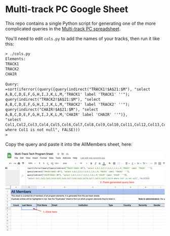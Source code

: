 # Multi-track PC Google Sheet

This repo contains a single Python script for generating one of the more
complicated queries in the
[Multi-track PC spreadsheet](https://docs.google.com/spreadsheets/d/1HG_4q2hHHVSjJVI-gi5t-9Po29hiWCWIBqIp_7aGgT8/edit#gid=435749560).

You'll need to edit `cols.py` to add the names of your tracks, then run it like
this:

```console
> ./cols.py
Elements:
TRACK1
TRACK2
CHAIR

Query:
=sort(iferror((query({query(indirect("TRACK1!$A$21:$M"), "select A,B,C,D,E,F,G,H,I,J,K,L,M,'TRACK1' label 'TRACK1' ''");
query(indirect("TRACK2!$A$21:$M"), "select A,B,C,D,E,F,G,H,I,J,K,L,M,'TRACK2' label 'TRACK2' ''");
query(indirect("CHAIR!$A$21:$M"), "select A,B,C,D,E,F,G,H,I,J,K,L,M,'CHAIR' label 'CHAIR' ''")},
"select Col1,Col2,Col3,Col4,Col5,Col6,Col7,Col8,Col9,Col10,Col11,Col12,Col13,Col14 where Col1 is not null", FALSE)))
>
```

Copy the query and paste it into the AllMembers sheet, here:

![Image of spreadsheet](https://raw.githubusercontent.com/tgamblin/multi-track-pc-sheet/main/paste-instructions.png)
